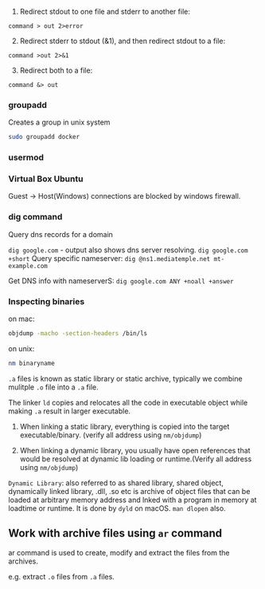 1. Redirect stdout to one file and stderr to another file:

`command > out 2>error`

2. Redirect stderr to stdout (&1), and then redirect stdout to a file:

`command >out 2>&1`

3. Redirect both to a file:

`command &> out`

### groupadd

Creates a group in unix system

```sh
sudo groupadd docker
```

### usermod



### Virtual Box Ubuntu

Guest -> Host(Windows) connections are blocked by windows firewall.

### dig command

Query dns records for a domain

`dig google.com` - output also shows dns server resolving.
`dig google.com +short`
Query specific nameserver: `dig @ns1.mediatemple.net mt-example.com`

Get DNS info with nameserverS:
`dig google.com ANY +noall +answer`


### Inspecting binaries

on mac:
```sh
objdump -macho -section-headers /bin/ls
```
on unix:
```sh
nm binaryname
```

`.a` files is known as static library or static archive, typically we combine mulitple `.o` file into a `.a` file.

The linker `ld` copies and relocates all the code in executable object while making `.a` result in larger executable.

1. When linking a static library, everything is copied into the target executable/binary. (verify all address using `nm/objdump`)

2. When linking a dynamic library, you usually have open references
that would be resolved at dynamic lib loading or runtime.(Verify all address using `nm/objdump`)

`Dynamic Library`: also referred to as shared library, shared object, dynamically linked library, .dll, .so etc is archive of object files that can be loaded at arbitrary memory address
and lnked with a program in memory at loadtime or runtime.
It is done by `dyld` on macOS. `man dlopen` also.


## Work with archive files using `ar` command

ar command is used to create, modify and extract the files from the archives.

e.g. extract `.o` files from `.a` files.

